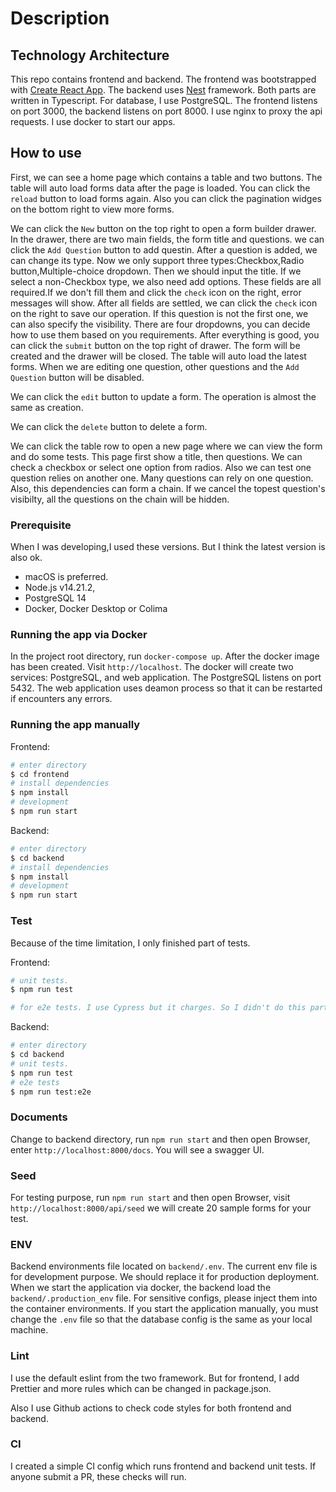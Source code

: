 # Description

## Technology Architecture

This repo contains frontend and backend. The frontend was bootstrapped with [Create React App](https://github.com/facebook/create-react-app). The backend uses [Nest](https://github.com/nestjs/nest) framework. Both parts are written in Typescript. For database, I use PostgreSQL.
The frontend listens on port 3000, the backend listens on port 8000. I use nginx to proxy the api requests. I use docker to start our apps.

## How to use

First, we can see a home page which contains a table and two buttons. The table will auto load forms data after the page is loaded. You can click the `reload` button to load forms again. Also you can click the pagination widges on the bottom right to view more forms.

We can click the `New` button on the top right to open a form builder drawer. In the drawer, there are two main fields, the form title and questions. we can click the `Add Question` button to add questin. After a question is added, we can change its type. Now we only support three types:Checkbox,Radio button,Multiple-choice dropdown. Then we should input the title. If we select a non-Checkbox type, we also need add options. These fields are all required.If we don't fill them and click the `check` icon on the right, error messages will show. After all fields are settled, we can click the `check` icon on the right to save our operation. If this question is not the first one, we can also specify the visibility. There are four dropdowns, you can decide how to use them based on you requirements. After everything is good, you can click the `submit` button on the top right of drawer. The form will be created and the drawer will be closed. The table will auto load the latest forms. When we are editing one question, other questions and the `Add Question` button will be disabled.

We can click the `edit` button to update a form. The operation is almost the same as creation.

We can click the `delete` button to delete a form.

We can click the table row to open a new page where we can view the form and do some tests. This page first show a title, then questions. We can check a checkbox or select one option from radios. Also we can test one question relies on another one. Many questions can rely on one question. Also, this dependencies can form a chain. If we cancel the topest question's visibilty, all the questions on the chain will be hidden.

### Prerequisite

When I was developing,I used these versions. But I think the latest version is also ok.

- macOS is preferred.
- Node.js v14.21.2,
- PostgreSQL 14
- Docker, Docker Desktop or Colima

### Running the app via Docker

In the project root directory, run `docker-compose up`. After the docker image has been created. Visit `http://localhost`.
The docker will create two services: PostgreSQL, and web application. The PostgreSQL listens on port 5432. The web application uses deamon process so that it can be restarted if encounters any errors.

### Running the app manually

Frontend:

```bash
# enter directory
$ cd frontend
# install dependencies
$ npm install
# development
$ npm run start
```

Backend:

```bash
# enter directory
$ cd backend
# install dependencies
$ npm install
# development
$ npm run start
```

### Test

Because of the time limitation, I only finished part of tests.

Frontend:

```bash
# unit tests.
$ npm run test

# for e2e tests. I use Cypress but it charges. So I didn't do this part.
```

Backend:

```bash
# enter directory
$ cd backend
# unit tests.
$ npm run test
# e2e tests
$ npm run test:e2e
```

### Documents

Change to backend directory, run `npm run start` and then open Browser, enter `http://localhost:8000/docs`.
You will see a swagger UI.

### Seed

For testing purpose, run `npm run start` and then open Browser, visit `http://localhost:8000/api/seed` we will create 20 sample forms for your test.

### ENV

Backend environments file located on `backend/.env`. The current env file is for development purpose. We should replace it for production deployment. When we start the application via docker, the backend load the `backend/.production_env` file. For sensitive configs, please inject them into the container environments.
If you start the application manually, you must change the `.env` file so that the database config is the same as your local machine.

### Lint

I use the default eslint from the two framework. But for frontend, I add Prettier and more rules which can be changed in package.json.

Also I use Github actions to check code styles for both frontend and backend.

### CI

I created a simple CI config which runs frontend and backend unit tests. If anyone submit a PR, these checks will run.
